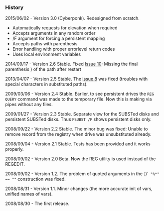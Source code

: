 ### History ###

2015/06/02 - Version 3.0 (Cyberponk). Redesigned from scratch.
 * Automatically requests for elevation when required
 * Accepts arguments in any random order
 * /F argument for forcing a persistent mapping
 * Accepts paths with parenthesis
 * Error handling with proper errorlevel return codes
 * Uses local environment variables

2014/09/17 - Version 2.6 Stable.
Fixed [Issue 10](https://code.google.com/p/psubst/issues/detail?id=10): Missing the final parenthesis ) of the path after restart

2013/04/07 - Version 2.5 Stable.
The  [issue 8](https://code.google.com/p/psubst/issues/detail?id=8)  was fixed (troubles with special characters in substituted paths).

2009/03/06 - Version 2.4 Stable.
Earlier, to see persistent drives the `REG QUERY` command was made to the temporary file. Now this is making via pipes without any files.

2009/01/27 - Version 2.3 Stable.
Separate view for the SUBSTed disks and persistent SUBSTed disks. Thus `PSUBST /P` shows persistent disks only.

2008/09/22 - Version 2.2 Stable.
The minor bug was fixed: Unable to remove record from the registry when drive was unsubstituted already.

2008/09/04 - Version 2.1 Stable.
Tests has been provided and it works properly.

2008/09/02 - Version 2.0 Beta.
Now the REG utility is used instead of the REGEDIT.

2008/09/02 - Version 1.2.
The problem of quoted arguments in the `IF "%*" == ""` construction was fixed.

2008/08/31 - Version 1.1.
Minor changes (the more accurate init of vars, unified names of vars).

2008/08/30 - The first release.
